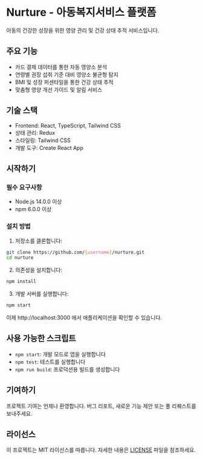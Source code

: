 # Nurture - 아동복지서비스 플랫폼

아동의 건강한 성장을 위한 영양 관리 및 건강 상태 추적 서비스입니다.

## 주요 기능

- 카드 결제 데이터를 통한 자동 영양소 분석
- 연령별 권장 섭취 기준 대비 영양소 불균형 탐지
- BMI 및 성장 퍼센타일을 통한 건강 상태 추적
- 맞춤형 영양 개선 가이드 및 알림 서비스

## 기술 스택

- Frontend: React, TypeScript, Tailwind CSS
- 상태 관리: Redux
- 스타일링: Tailwind CSS
- 개발 도구: Create React App

## 시작하기

### 필수 요구사항

- Node.js 14.0.0 이상
- npm 6.0.0 이상

### 설치 방법

1. 저장소를 클론합니다:
```bash
git clone https://github.com/[username]/nurture.git
cd nurture
```

2. 의존성을 설치합니다:
```bash
npm install
```

3. 개발 서버를 실행합니다:
```bash
npm start
```

이제 http://localhost:3000 에서 애플리케이션을 확인할 수 있습니다.

## 사용 가능한 스크립트

- `npm start`: 개발 모드로 앱을 실행합니다
- `npm test`: 테스트를 실행합니다
- `npm run build`: 프로덕션용 빌드를 생성합니다

## 기여하기

프로젝트 기여는 언제나 환영합니다. 버그 리포트, 새로운 기능 제안 또는 풀 리퀘스트를 보내주세요.

## 라이선스

이 프로젝트는 MIT 라이선스를 따릅니다. 자세한 내용은 [LICENSE](LICENSE) 파일을 참조하세요.